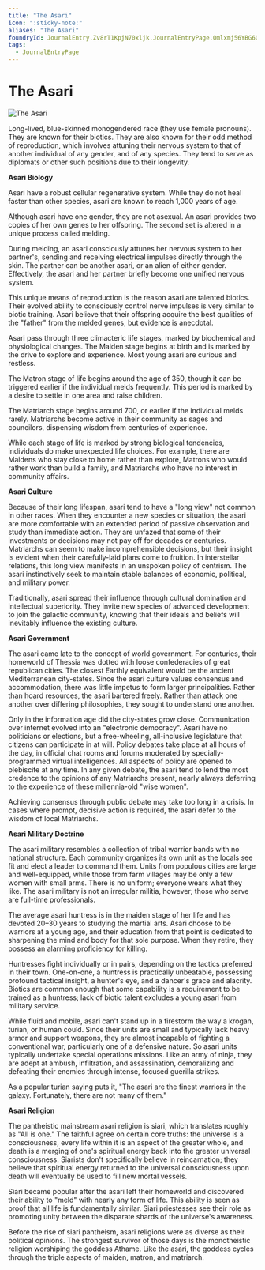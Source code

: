 ```yaml
---
title: "The Asari"
icon: ":sticky-note:"
aliases: "The Asari"
foundryId: JournalEntry.Zv8rT1KpjN70xljk.JournalEntryPage.Omlxmj56YBG60GvT
tags:
  - JournalEntryPage
---
```


# The Asari
![The Asari](/media/asari.jpg)

Long-lived, blue-skinned monogendered race (they use female pronouns). They are known for their biotics. They are also known for their odd method of reproduction, which involves attuning their nervous system to that of another individual of any gender, and of any species. They tend to serve as diplomats or other such positions due to their longevity.

**Asari Biology**

Asari have a robust cellular regenerative system. While they do not heal faster than other species, asari are known to reach 1,000 years of age.

Although asari have one gender, they are not asexual. An asari provides two copies of her own genes to her offspring. The second set is altered in a unique process called melding.

During melding, an asari consciously attunes her nervous system to her partner's, sending and receiving electrical impulses directly through the skin. The partner can be another asari, or an alien of either gender. Effectively, the asari and her partner briefly become one unified nervous system.

This unique means of reproduction is the reason asari are talented biotics. Their evolved ability to consciously control nerve impulses is very similar to biotic training. Asari believe that their offspring acquire the best qualities of the "father" from the melded genes, but evidence is anecdotal.

Asari pass through three climacteric life stages, marked by biochemical and physiological changes. The Maiden stage begins at birth and is marked by the drive to explore and experience. Most young asari are curious and restless.

The Matron stage of life begins around the age of 350, though it can be triggered earlier if the individual melds frequently. This period is marked by a desire to settle in one area and raise children.

The Matriarch stage begins around 700, or earlier if the individual melds rarely. Matriarchs become active in their community as sages and councilors, dispensing wisdom from centuries of experience.

While each stage of life is marked by strong biological tendencies, individuals do make unexpected life choices. For example, there are Maidens who stay close to home rather than explore, Matrons who would rather work than build a family, and Matriarchs who have no interest in community affairs.

**Asari Culture**

Because of their long lifespan, asari tend to have a "long view" not common in other races. When they encounter a new species or situation, the asari are more comfortable with an extended period of passive observation and study than immediate action. They are unfazed that some of their investments or decisions may not pay off for decades or centuries. Matriarchs can seem to make incomprehensible decisions, but their insight is evident when their carefully-laid plans come to fruition. In interstellar relations, this long view manifests in an unspoken policy of centrism. The asari instinctively seek to maintain stable balances of economic, political, and military power.

Traditionally, asari spread their influence through cultural domination and intellectual superiority. They invite new species of advanced development to join the galactic community, knowing that their ideals and beliefs will inevitably influence the existing culture.

**Asari Government**

The asari came late to the concept of world government. For centuries, their homeworld of Thessia was dotted with loose confederacies of great republican cities. The closest Earthly equivalent would be the ancient Mediterranean city-states. Since the asari culture values consensus and accommodation, there was little impetus to form larger principalities. Rather than hoard resources, the asari bartered freely. Rather than attack one another over differing philosophies, they sought to understand one another.

Only in the information age did the city-states grow close. Communication over internet evolved into an "electronic democracy". Asari have no politicians or elections, but a free-wheeling, all-inclusive legislature that citizens can participate in at will. Policy debates take place at all hours of the day, in official chat rooms and forums moderated by specially-programmed virtual intelligences. All aspects of policy are opened to plebiscite at any time. In any given debate, the asari tend to lend the most credence to the opinions of any Matriarchs present, nearly always deferring to the experience of these millennia-old "wise women".

Achieving consensus through public debate may take too long in a crisis. In cases where prompt, decisive action is required, the asari defer to the wisdom of local Matriarchs.

**Asari Military Doctrine**

The asari military resembles a collection of tribal warrior bands with no national structure. Each community organizes its own unit as the locals see fit and elect a leader to command them. Units from populous cities are large and well-equipped, while those from farm villages may be only a few women with small arms. There is no uniform; everyone wears what they like. The asari military is not an irregular militia, however; those who serve are full-time professionals.

The average asari huntress is in the maiden stage of her life and has devoted 20–30 years to studying the martial arts. Asari choose to be warriors at a young age, and their education from that point is dedicated to sharpening the mind and body for that sole purpose. When they retire, they possess an alarming proficiency for killing.

Huntresses fight individually or in pairs, depending on the tactics preferred in their town. One-on-one, a huntress is practically unbeatable, possessing profound tactical insight, a hunter's eye, and a dancer's grace and alacrity. Biotics are common enough that some capability is a requirement to be trained as a huntress; lack of biotic talent excludes a young asari from military service.

While fluid and mobile, asari can't stand up in a firestorm the way a krogan, turian, or human could. Since their units are small and typically lack heavy armor and support weapons, they are almost incapable of fighting a conventional war, particularly one of a defensive nature. So asari units typically undertake special operations missions. Like an army of ninja, they are adept at ambush, infiltration, and assassination, demoralizing and defeating their enemies through intense, focused guerilla strikes.

As a popular turian saying puts it, "The asari are the finest warriors in the galaxy. Fortunately, there are not many of them."

**Asari Religion**

The pantheistic mainstream asari religion is siari, which translates roughly as "All is one." The faithful agree on certain core truths: the universe is a consciousness, every life within it is an aspect of the greater whole, and death is a merging of one's spiritual energy back into the greater universal consciousness. Siarists don't specifically believe in reincarnation; they believe that spiritual energy returned to the universal consciousness upon death will eventually be used to fill new mortal vessels.

Siari became popular after the asari left their homeworld and discovered their ability to "meld" with nearly any form of life. This ability is seen as proof that all life is fundamentally similar. Siari priestesses see their role as promoting unity between the disparate shards of the universe's awareness.

Before the rise of siari pantheism, asari religions were as diverse as their political opinions. The strongest survivor of those days is the monotheistic religion worshiping the goddess Athame. Like the asari, the goddess cycles through the triple aspects of maiden, matron, and matriarch.